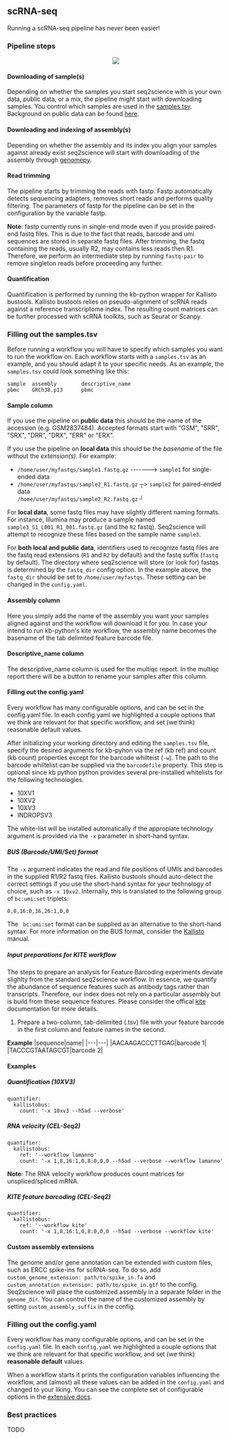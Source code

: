 ## scRNA-seq
Running a scRNA-seq pipeline has never been easier!

### Pipeline steps
<p align="center">
  <img src="../../_static/scrna_seq.png">
</p>

#### Downloading of sample(s)
Depending on whether the samples you start seq2science with is your own data, public data, or a mix, the pipeline might start with downloading samples.
You control which samples are used in the [samples.tsv](#filling-out-the-samples-tsv).
Background on public data can be found [here](./download_fastq.html#download-sra-file).

#### Downloading and indexing of assembly(s)
Depending on whether the assembly and its index you align your samples against already exist seq2science will start with downloading of the assembly through [genomepy](https://github.com/vanheeringen-lab/genomepy).

#### Read trimming
The pipeline starts by trimming the reads with fastp.
Fastp automatically detects sequencing adapters, removes short reads and performs quality filtering.
The parameters of fastp for the pipeline can be set in the configuration by the variable fastp.

**Note**: fastp currently runs in single-end mode even if you provide paired-end fastq files.
This is due to the fact that reads, barcode and umi sequences are stored in separate fastq files.
After trimming, the fastq containing the reads, usually R2, may contains less reads then R1.
Therefore, we perform an intermediate step by running `fastq-pair` to remove singleton reads before proceeding any further.

#### Quantification
Quantification is performed by running the kb-python wrapper for Kallisto bustools.
Kallisto bustools relies on pseudo-alignment of scRNA reads against a reference transcriptome index.
The resulting count matrices can be further processed with scRNA toolkits, such as Seurat or Scanpy.

### Filling out the samples.tsv
Before running a workflow you will have to specify which samples you want to run the workflow on.
Each workflow starts with a `samples.tsv` as an example, and you should adapt it to your specific needs.
As an example, the `samples.tsv` could look something like this:
```
sample  assembly        descriptive_name
pbmc    GRCh38.p13      pbmc
```

#### Sample column
If you use the pipeline on **public data** this should be the name of the accession (e.g. GSM2837484).
Accepted formats start with "GSM", "SRR", "SRX", "DRR", "DRX", "ERR" or "ERX".

If you use the pipeline on **local data** this should be the *basename* of the file without the *extension(s)*.
For example:
- `/home/user/myfastqs/sample1.fastq.gz` -------> `sample1` for single-ended data
- `/home/user/myfastqs/sample2_R1.fastq.gz` ┬> `sample2` for paired-ended data <br> `/home/user/myfastqs/sample2_R2.fastq.gz` ┘

For **local data**, some fastq files may have slightly different naming formats.
For instance, Illumina may produce a sample named `sample3_S1_L001_R1_001.fastq.gz` (and the `R2` fastq).
Seq2science will attempt to recognize these files based on the sample name `sample3`.

For **both local and public data**, identifiers used to recognize fastq files are the fastq read extensions (`R1` and `R2` by default) and the fastq suffix (`fastq` by default).
The directory where seq2science will store (or look for) fastqs is determined by the `fastq_dir` config option.
In the example above, the `fastq_dir` should be set to `/home/user/myfastqs`.
These setting can be changed in the `config.yaml`.

#### Assembly column
Here you simply add the name of the assembly you want your samples aligned against and the workflow will download it for you. In case your intend to run kb-python's kite workflow, the assembly name becomes the basename of the tab delimited feature barcode file. 

#### Descriptive_name column
The descriptive_name column is used for the multiqc report.
In the multiqc report there will be a button to rename your samples after this column.

#### Filling out the config.yaml
Every workflow has many configurable options, and can be set in the config.yaml file.
In each config.yaml we highlighted a couple options that we think are relevant for that specific workflow, and set (we think) reasonable default values.

After initializing your working directory and editing the `samples.tsv` file, specify the desired arguments for kb-pyhon via the ref (kb ref) and count (kb count) properties except for the barcode whilteist (`-w`). The path to the barcode whiltelist can be supplied via the `barcodefile` property. This step is optional since kb python python provides several pre-installed whitelists for the following technologies.

- 10XV1
- 10XV2
- 10XV3
- INDROPSV3

The white-list will be installed automatically if the appropiate technology argument is provided via the `-x` parameter in short-hand syntax.

##### BUS (Barcode/UMI/Set) format
The `-x` argument indicates the read and file positions of UMIs and barcodes in the supplied R1/R2 fastq files.
Kallisto bustools should auto-detect the correct settings if you use the short-hand syntax for your technology of choice, such as `-x 10xv2`.
Internally, this is translated to the following group of `bc:umi:set` triplets:

`0,0,16:0,16,26:1,0,0`

The ` bc:umi:set` format can be supplied as an alternative to the short-hand syntax.
For more information on the BUS format, consider the [Kallisto](https://pachterlab.github.io/kallisto/manual) manual.

##### Input preparations for KITE workflow
The steps to prepare an analysis for Feature Barcoding experiments deviate slighlty from the standard seq2science workflow. In essence, we quantify the abundance of sequence features such as antibody tags rather than transcripts. Therefore, our index does not rely on a particular assembly but is build from these sequence features. Please consider the offical [kite](https://github.com/pachterlab/kite) documentation for more details.

1. Prepare a two-column, tab-delimited (.tsv) file with your feature barcode in the first column and feature names in the second.

  **Example**
  |sequence|name|
  |---|---|
  |AACAAGACCCTTGAG|barcode 1|
  |TACCCGTAATAGCGT|barcode 2|




#### Examples

##### Quantification (10XV3)
```
quantifier:
  kallistobus:
    count: '-x 10xv3 --h5ad --verbose'
```

##### RNA velocity (CEL-Seq2)
```
quantifier:
  kallistobus:
    ref: '--workflow lamanno'
    count: '-x 1,8,16:1,0,8:0,0,0 --h5ad --verbose --workflow lamanno'
```

**Note**: The RNA velocity workflow produces count matrices for unspliced/spliced mRNA.  


##### KITE feature barcoding (CEL-Seq2)
```
quantifier:
  kallistobus:
    ref: '--workflow kite'
    count: '-x 1,8,16:1,0,8:0,0,0 --h5ad --verbose --workflow kite'
```

#### Custom assembly extensions
The genome and/or gene annotation can be extended with custom files, such as ERCC spike-ins for scRNA-seq.
To do so, add `custom_genome_extension: path/to/spike_in.fa` and `custom_annotation_extension: path/to/spike_in.gtf` to the config.
Seq2science will place the customized assembly in a separate folder in the `genome_dir`.
You can control the name of the customized assembly by setting `custom_assembly_suffix` in the config.

### Filling out the config.yaml
Every workflow has many configurable options, and can be set in the `config.yaml` file.
In each `config.yaml` we highlighted a couple options that we think are relevant for that specific workflow, and set (we think) **reasonable default** values.

When a workflow starts it prints the configuration variables influencing the workflow, and (almost) all these values can be added in the `config.yaml` and changed to your liking.
You can see the complete set of configurable options in the [extensive docs](../schemas.html).

### Best practices
TODO
